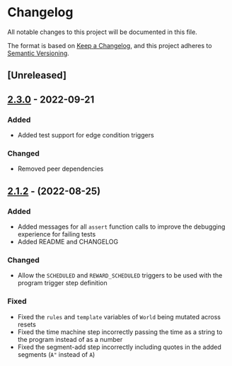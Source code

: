 # Changelog

All notable changes to this project will be documented in this file.

The format is based on [Keep a Changelog](https://keepachangelog.com/en/1.0.0/),
and this project adheres to [Semantic Versioning](https://semver.org/spec/v2.0.0.html).

## [Unreleased]

## [2.3.0] - 2022-09-21

### Added

- Added test support for edge condition triggers

### Changed

- Removed peer dependencies

## [2.1.2] - (2022-08-25)

### Added

- Added messages for all `assert` function calls to improve the debugging experience
  for failing tests
- Added README and CHANGELOG

### Changed

- Allow the `SCHEDULED` and `REWARD_SCHEDULED` triggers to be used with the program
  trigger step definition

### Fixed

- Fixed the `rules` and `template` variables of `World` being mutated across resets
- Fixed the time machine step incorrectly passing the time as a string to the program
  instead of as a number
- Fixed the segment-add step incorrectly including quotes in the added segments (`A"`
  instead of `A`)

[2.3.0]: https://github.com/saasquatch/picklesdoc/releases/tag/v2.3.0
[2.1.2]: https://github.com/saasquatch/picklesdoc/releases/tag/v2.1.2
